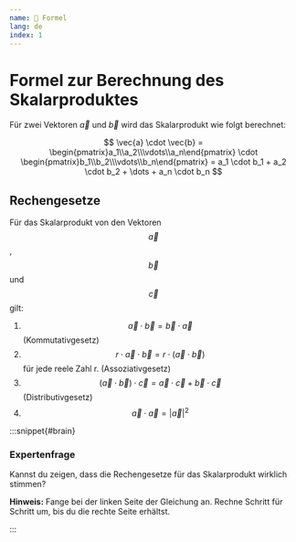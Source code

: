 ```yaml
---
name: 🔖 Formel
lang: de
index: 1
---
```


# Formel zur Berechnung des Skalarproduktes

Für zwei Vektoren $\vec{a}$ und $\vec{b}$ wird das Skalarprodukt wie folgt berechnet:

$$ \vec{a} \cdot \vec{b} = \begin{pmatrix}a_1\\a_2\\\vdots\\a_n\end{pmatrix} \cdot \begin{pmatrix}b_1\\b_2\\\vdots\\b_n\end{pmatrix} = a_1 \cdot b_1 + a_2 \cdot b_2 + \dots + a_n \cdot b_n $$

## Rechengesetze

Für das Skalarprodukt von den Vektoren $$ \vec{a} $$, $$ \vec{b} $$ und $$ \vec{c} $$ gilt:

1. $$ \vec{a} \cdot \vec{b} = \vec{b} \cdot \vec{a} $$ (Kommutativgesetz)
2. $$ r \cdot \vec{a} \cdot \vec{b} = r \cdot (\vec{a} \cdot \vec{b}) $$ für jede reele Zahl r. (Assoziativgesetz)
3. $$ (\vec{a} \cdot \vec{b}) \cdot \vec{c} = \vec{a} \cdot \vec{c} + \vec{b} \cdot \vec{c} $$ (Distributivgesetz)
4. $$ \vec{a} \cdot \vec{a} = |\vec{a}|^2 $$

:::snippet{#brain}

### Expertenfrage

Kannst du zeigen, dass die Rechengesetze für das Skalarprodukt wirklich stimmen?

**Hinweis:** Fange bei der linken Seite der Gleichung an. Rechne Schritt für Schritt um, bis du die rechte Seite erhältst.

:::
